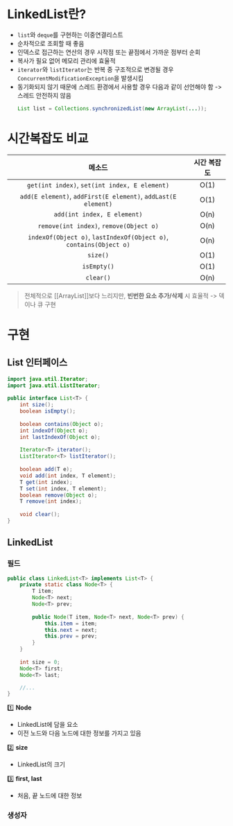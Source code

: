 # LinkedList란?
- `list`와 `deque`를 구현하는 이중연결리스트
- 순차적으로 조회할 때 좋음
- 인덱스로 접근하는 연산의 경우 시작점 또는 끝점에서 가까운 점부터 순회
- 복사가 필요 없어 메모리 관리에 효율적
- `iterator`와 `listIterator`는 반복 중 구조적으로 변경될 경우 `ConcurrentModificationException`을 발생시킴
- 동기화되지 않기 때문에 스레드 환경에서 사용할 경우 다음과 같이 선언해야 함 -> 스레드 안전하지 않음
	```java
	List list = Collections.synchronizedList(new ArrayList(...));
	```

# 시간복잡도 비교
|                               메소드                               |  시간 복잡도   |
|:------------------------------------------------------------------:|:--------------:|
|                          `get(int index)`, `set(int index, E element)`                          |      O(1)      |
|                          `add(E element)`, `addFirst(E element)`, `addLast(E element)`                          | O(1) |
|                    `add(int index, E element)`                     |      O(n)      |
|              `remove(int index)`, `remove(Object o)`               |      O(n)      |
| `indexOf(Object o)`, `lastIndexOf(Object o)`, `contains(Object o)` |      O(n)      |
|                              `size()`                              |      O(1)      |
|                            `isEmpty()`                             |      O(1)      |
|                       `clear()`                      |      O(n)      |

> 전체적으로 [[ArrayList]]보다 느리지만, **빈번한 요소 추가/삭제** 시 효율적 -> 덱이나 큐 구현

# 구현
## List 인터페이스
```java
import java.util.Iterator;  
import java.util.ListIterator;  
  
public interface List<T> {  
    int size();  
    boolean isEmpty();  
  
    boolean contains(Object o);  
    int indexOf(Object o);  
    int lastIndexOf(Object o);  
  
    Iterator<T> iterator();  
    ListIterator<T> listIterator();  
  
    boolean add(T e);  
    void add(int index, T element);  
    T get(int index);  
    T set(int index, T element);  
    boolean remove(Object o);  
    T remove(int index);  
  
    void clear();  
}
```

## LinkedList
### 필드
```java
public class LinkedList<T> implements List<T> {  
    private static class Node<T> {  
        T item;  
        Node<T> next;  
        Node<T> prev;  
  
        public Node(T item, Node<T> next, Node<T> prev) {  
            this.item = item;  
            this.next = next;  
            this.prev = prev;  
        }  
    }  
  
    int size = 0;  
    Node<T> first;  
    Node<T> last;

	//...
}
```

1️⃣ **Node**
- LinkedList에 담을 요소
- 이전 노드와 다음 노드에 대한 정보를 가지고 있음

2️⃣ **size**
- LinkedList의 크기

3️⃣ **first, last**
- 처음, 끝 노드에 대한 정보

### 생성자
